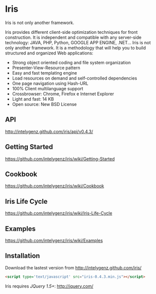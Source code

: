 # Iris

Iris is not only another framework.

Iris provides different client-side optimization techniques for front construction. It is independent and compatible with any server-side technology: JAVA, PHP, Python, GOOGLE APP ENGINE, .NET...
Iris is not only another framework. It is a methodology that will help you to build structured and organized Web applications:

* Strong object oriented coding and file system organization
* Presenter-View-Resource pattern
* Easy and fast templating engine
* Load resources on demand and self-controlled dependencies
* One page navigation using Hash-URL
* 100% Client multilanguage support
* Crossbrowser: Chrome, Firefox e Internet Explorer
* Light and fast: 14 KB
* Open source: New BSD License


## API
http://intelygenz.github.com/iris/api/v0.4.3/

## Getting Started
https://github.com/intelygenz/iris/wiki/Getting-Started

## Cookbook
https://github.com/intelygenz/iris/wiki/Cookbook

## Iris Life Cycle
https://github.com/intelygenz/iris/wiki/Iris-Life-Cycle

## Examples
https://github.com/intelygenz/iris/wiki/Examples

## Installation

Download the lastest version from http://intelygenz.github.com/iris/

```html
<script type='text/javascript' src="iris-0.4.3.min.js"></script>
```

Iris requires *JQuery 1.5+*:
http://jquery.com/
